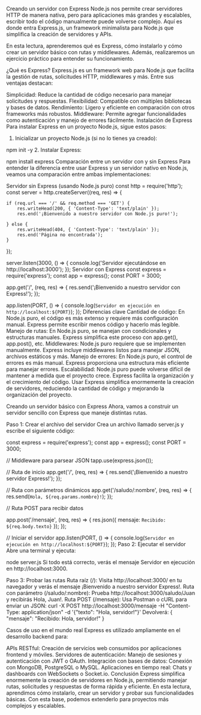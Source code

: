 Creando un servidor con Express
Node.js nos permite crear servidores HTTP de manera nativa, pero para aplicaciones más grandes y escalables, escribir todo el código manualmente puede volverse complejo. Aquí es donde entra Express.js, un framework minimalista para Node.js que simplifica la creación de servidores y APIs.

En esta lectura, aprenderemos qué es Express, cómo instalarlo y cómo crear un servidor básico con rutas y middlewares. Además, realizaremos un ejercicio práctico para entender su funcionamiento.

¿Qué es Express?
Express.js es un framework web para Node.js que facilita la gestión de rutas, solicitudes HTTP, middlewares y más. Entre sus ventajas destacan:

Simplicidad: Reduce la cantidad de código necesario para manejar solicitudes y respuestas.
Flexibilidad: Compatible con múltiples bibliotecas y bases de datos.
Rendimiento: Ligero y eficiente en comparación con otros frameworks más robustos.
Middleware: Permite agregar funcionalidades como autenticación y manejo de errores fácilmente.
Instalación de Express
Para instalar Express en un proyecto Node.js, sigue estos pasos:

1. Inicializar un proyecto Node.js (si no lo tienes ya creado):

npm init -y
2. Instalar Express:

npm install express
Comparación entre un servidor con y sin Express
Para entender la diferencia entre usar Express y un servidor nativo en Node.js, veamos una comparación entre ambas implementaciones:

Servidor sin Express (usando Node.js puro)
const http = require('http');
const server = http.createServer((req, res) => {

    if (req.url === '/' && req.method === 'GET') {
        res.writeHead(200, { 'Content-Type': 'text/plain' });
        res.end('¡Bienvenido a nuestro servidor con Node.js puro!');

    } else {
        res.writeHead(404, { 'Content-Type': 'text/plain' });
        res.end('Página no encontrada');
    }
});

server.listen(3000, () => {
    console.log('Servidor ejecutándose en http://localhost:3000');
});
Servidor con Express
const express = require('express');
const app = express();
const PORT = 3000;

app.get('/', (req, res) => {
    res.send('¡Bienvenido a nuestro servidor con Express!');
});

app.listen(PORT, () => {
    console.log(`Servidor en ejecución en http://localhost:${PORT}`);
});
Diferencias clave
Cantidad de código: En Node.js puro, el código es más extenso y requiere más configuración manual. Express permite escribir menos código y hacerlo más legible.
Manejo de rutas: En Node.js puro, se manejan con condicionales y estructuras manuales. Express simplifica este proceso con app.get(), app.post(), etc.
Middlewares: Node.js puro requiere que se implementen manualmente. Express incluye middlewares listos para manejar JSON, archivos estáticos y más.
Manejo de errores: En Node.js puro, el control de errores es más manual. Express proporciona una estructura más eficiente para manejar errores.
Escalabilidad: Node.js puro puede volverse difícil de mantener a medida que el proyecto crece. Express facilita la organización y el crecimiento del código.
Usar Express simplifica enormemente la creación de servidores, reduciendo la cantidad de código y mejorando la organización del proyecto.

Creando un servidor básico con Express
Ahora, vamos a construir un servidor sencillo con Express que maneje distintas rutas.

Paso 1: Crear el archivo del servidor
Crea un archivo llamado server.js y escribe el siguiente código:

const express = require('express');
const app = express();
const PORT = 3000;

// Middleware para parsear JSON
tapp.use(express.json());

// Ruta de inicio
app.get('/', (req, res) => {
    res.send('¡Bienvenido a nuestro servidor Express!');
});

// Ruta con parámetros dinámicos
app.get('/saludo/:nombre', (req, res) => {
    res.send(`Hola, ${req.params.nombre}!`);
});

// Ruta POST para recibir datos

app.post('/mensaje', (req, res) => {
    res.json({ mensaje: `Recibido: ${req.body.texto}` });
});

// Iniciar el servidor
app.listen(PORT, () => {
    console.log(`Servidor en ejecución en http://localhost:${PORT}`);
});
Paso 2: Ejecutar el servidor
Abre una terminal y ejecuta:

node server.js
Si todo está correcto, verás el mensaje Servidor en ejecución en http://localhost:3000.

Paso 3: Probar las rutas
Ruta raíz (/): Visita http://localhost:3000/ en tu navegador y verás el mensaje ¡Bienvenido a nuestro servidor Express!.
Ruta con parámetro (/saludo/:nombre): Prueba http://localhost:3000/saludo/Juan y recibirás Hola, Juan!.
Ruta POST (/mensaje): Usa Postman o cURL para enviar un JSON:
curl -X POST http://localhost:3000/mensaje -H "Content-Type: application/json" -d '{"texto": "Hola, servidor!"}'
Devolverá:
{ "mensaje": "Recibido: Hola, servidor!" }

Casos de uso en el mundo real
Express es utilizado ampliamente en el desarrollo backend para:

APIs RESTful: Creación de servicios web consumidos por aplicaciones frontend y móviles.
Servidores de autenticación: Manejo de sesiones y autenticación con JWT o OAuth.
Integración con bases de datos: Conexión con MongoDB, PostgreSQL o MySQL.
Aplicaciones en tiempo real: Chats y dashboards con WebSockets o Socket.io.
Conclusión
Express simplifica enormemente la creación de servidores en Node.js, permitiendo manejar rutas, solicitudes y respuestas de forma rápida y eficiente. En esta lectura, aprendimos cómo instalarlo, crear un servidor y probar sus funcionalidades básicas. Con esta base, podemos extenderlo para proyectos más complejos y escalables.